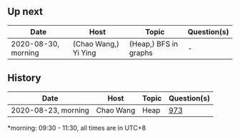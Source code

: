 ## Up next

| Date | Host | Topic | Question(s) |
| --------------- | --------------- | --------------- | --------------- |
| 2020-08-30, morning | (Chao Wang,) Yi Ying | (Heap,) BFS in graphs | - |

## History

| Date | Host | Topic | Question(s) |
| --------------- | --------------- | --------------- | --------------- |
| 2020-08-23, morning | Chao Wang | Heap | [973](https://leetcode.com/problems/k-closest-points-to-origin/)

*morning: 09:30 - 11:30, all times are in UTC+8
